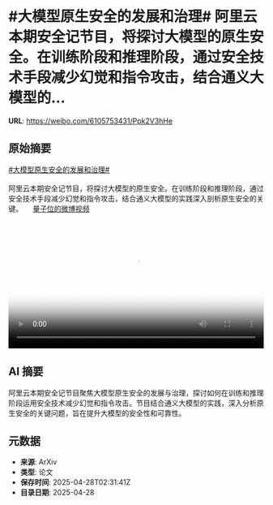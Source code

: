 # #大模型原生安全的发展和治理# 阿里云本期安全记节目，将探讨大模型的原生安全。在训练阶段和推理阶段，通过安全技术手段减少幻觉和指令攻击，结合通义大模型的...

**URL**: https://weibo.com/6105753431/Ppk2V3hHe

## 原始摘要

<a href="https://m.weibo.cn/search?containerid=231522type%3D1%26t%3D10%26q%3D%23%E5%A4%A7%E6%A8%A1%E5%9E%8B%E5%8E%9F%E7%94%9F%E5%AE%89%E5%85%A8%E7%9A%84%E5%8F%91%E5%B1%95%E5%92%8C%E6%B2%BB%E7%90%86%23&amp;extparam=%23%E5%A4%A7%E6%A8%A1%E5%9E%8B%E5%8E%9F%E7%94%9F%E5%AE%89%E5%85%A8%E7%9A%84%E5%8F%91%E5%B1%95%E5%92%8C%E6%B2%BB%E7%90%86%23" data-hide=""><span class="surl-text">#大模型原生安全的发展和治理#</span></a> <br><br>阿里云本期安全记节目，将探讨大模型的原生安全。在训练阶段和推理阶段，通过安全技术手段减少幻觉和指令攻击，结合通义大模型的实践深入剖析原生安全的关键。 <a href="https://video.weibo.com/show?fid=1034:5160053167030288" data-hide=""><span class="url-icon"><img style="width: 1rem;height: 1rem" src="https://h5.sinaimg.cn/upload/2015/09/25/3/timeline_card_small_video_default.png" referrerpolicy="no-referrer"></span><span class="surl-text">量子位的微博视频</span></a> <br clear="both"><div style="clear: both"></div><video controls="controls" poster="https://tvax1.sinaimg.cn/orj480/006Fd7o3ly1i0vd9ockxyj30u01hc0va.jpg" style="width: 100%"><source src="https://f.video.weibocdn.com/o0/MLwmOhT8lx08nNExcLfi01041205rEus0E020.mp4?label=mp4_720p&amp;template=720x1280.24.0&amp;ori=0&amp;ps=1CwnkDw1GXwCQx&amp;Expires=1745811084&amp;ssig=SGahH%2Fb5F%2F&amp;KID=unistore,video"><source src="https://f.video.weibocdn.com/o0/593y2LsOlx08nNEwKuwE01041203eP770E020.mp4?label=mp4_hd&amp;template=540x960.24.0&amp;ori=0&amp;ps=1CwnkDw1GXwCQx&amp;Expires=1745811084&amp;ssig=z3ovtXY3nB&amp;KID=unistore,video"><source src="https://f.video.weibocdn.com/o0/DOIHpAa9lx08nNEwAEbu01041201KHDy0E010.mp4?label=mp4_ld&amp;template=360x640.24.0&amp;ori=0&amp;ps=1CwnkDw1GXwCQx&amp;Expires=1745811084&amp;ssig=OoGPVncRTz&amp;KID=unistore,video"><p>视频无法显示，请前往<a href="https://video.weibo.com/show?fid=1034%3A5160053167030288" target="_blank" rel="noopener noreferrer">微博视频</a>观看。</p></video>

## AI 摘要

阿里云本期安全记节目聚焦大模型原生安全的发展与治理，探讨如何在训练和推理阶段运用安全技术减少幻觉和指令攻击。节目结合通义大模型的实践，深入分析原生安全的关键问题，旨在提升大模型的安全性和可靠性。

## 元数据

- **来源**: ArXiv
- **类型**: 论文
- **保存时间**: 2025-04-28T02:31:41Z
- **目录日期**: 2025-04-28
